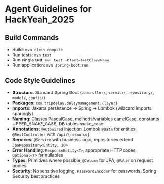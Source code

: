 # Agent Guidelines for HackYeah_2025

## Build Commands
- Build: `mvn clean compile`
- Run tests: `mvn test`
- Run single test: `mvn test -Dtest=TestClassName`
- Run application: `mvn spring-boot:run`

## Code Style Guidelines
- **Structure**: Standard Spring Boot (`controller/`, `service/`, `repository/`, `model/`, `config/`)
- **Packages**: `com.tripdelay.delaymanagement.{layer}`
- **Imports**: Jakarta persistence → Spring → Lombok (wildcard imports sparingly)
- **Naming**: Classes PascalCase, methods/variables camelCase, constants UPPER_SNAKE_CASE, DB tables snake_case
- **Annotations**: `@Autowired` injection, Lombok `@Data` for entities, `@RestController` with `/api/{resource}`
- **Services**: `@Service` with business logic, repositories extend `JpaRepository<Entity, ID>`
- **Error Handling**: `ResponseEntity<T>`, appropriate HTTP codes, `Optional<T>` for nullables
- **Types**: Primitives where possible, `@Column` for JPA, `@Valid` on request bodies
- **Security**: No sensitive logging, `PasswordEncoder` for passwords, Spring Security best practices
